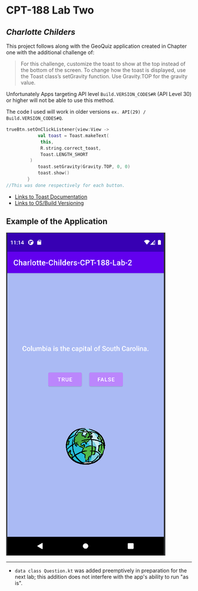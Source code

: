 # CPT-188 Lab Two
## *Charlotte Childers*

This project follows along with the GeoQuiz application
created in Chapter one with the additional challenge of:

> For this challenge, customize the toast to show at the top instead of the bottom of the screen. To change how the toast is displayed, use the Toast class’s setGravity function. Use Gravity.TOP for the gravity value.

Unfortunately Apps targeting API level `Build.VERSION_CODES#R` (API Level 30) or higher will not be able to use this method.

The code I used will work in older versions `ex. API(29) / Build.VERSION_CODES#Q`.

```kotlin
trueBtn.setOnClickListener{view:View ->
            val toast = Toast.makeText(
             this,
             R.string.correct_toast,
             Toast.LENGTH_SHORT
         )
            toast.setGravity(Gravity.TOP, 0, 0)
            toast.show()
        }
//This was done respectively for each button.
```

- [Links to Toast Documentation](https://developer.android.com/reference/kotlin/android/widget/Toast#setgravity)
- [Links to OS/Build Versioning](https://developer.android.com/reference/kotlin/android/os/Build.VERSION_CODES.html#R:kotlin.Int)

## Example of the Application

![img.png](img.png)

---
- `data class Question.kt` was added preemptively in preparation for the next lab; this addition does not interfere with
  the app's ability to run "as is".